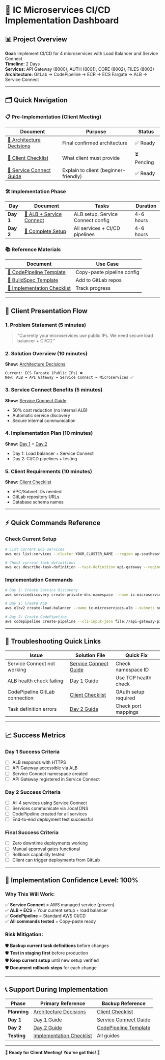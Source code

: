 # 🎯 IC Microservices CI/CD Implementation Dashboard

## 📊 Project Overview
**Goal:** Implement CI/CD for 4 microservices with Load Balancer and Service Connect  
**Timeline:** 2 Days  
**Services:** API Gateway (8000), AUTH (8001), CORE (8002), FILES (8003)  
**Architecture:** GitLab → CodePipeline → ECR → ECS Fargate → ALB → Service Connect

---

## 🗂️ Quick Navigation

### 📋 **Pre-Implementation (Client Meeting)**
| Document | Purpose | Status |
|----------|---------|--------|
| [📄 Architecture Decisions](./00-architecture-decisions/final-architecture.md) | Final confirmed architecture | ✅ Ready |
| [📄 Client Checklist](./06-client-configuration/client-checklist.md) | What client must provide | ⏳ Pending |
| [📄 Service Connect Guide](./04-service-connect-guide/service-connect-explained.md) | Explain to client (beginner-friendly) | ✅ Ready |

### 🛠️ **Implementation Phase**
| Day | Document | Tasks | Duration |
|-----|----------|-------|----------|
| **Day 1** | [📄 ALB + Service Connect](./05-implementation-steps/day1-alb-service-connect.md) | ALB setup, Service Connect config | 4-6 hours |
| **Day 2** | [📄 Complete Setup](./05-implementation-steps/day2-complete-setup.md) | All services + CI/CD pipelines | 4-6 hours |

### 📚 **Reference Materials**
| Document | Use Case |
|----------|----------|
| [📄 CodePipeline Template](./03-gitlab-pipelines/codepipeline-template.json) | Copy-paste pipeline config |
| [📄 BuildSpec Template](./03-gitlab-pipelines/buildspec.yml) | Add to GitLab repos |
| [📄 Implementation Checklist](./implementation-checklist.md) | Track progress |

---

## 🎯 **Client Presentation Flow**

### **1. Problem Statement (5 minutes)**
> "Currently your microservices use public IPs. We need secure load balancer + CI/CD."

### **2. Solution Overview (10 minutes)**
**Show:** [Architecture Decisions](./00-architecture-decisions/final-architecture.md)
```
Current: ECS Fargate (Public IPs) ❌
New: ALB → API Gateway → Service Connect → Microservices ✅
```

### **3. Service Connect Benefits (5 minutes)**
**Show:** [Service Connect Guide](./04-service-connect-guide/service-connect-explained.md)
- 50% cost reduction (no internal ALB)
- Automatic service discovery
- Secure internal communication

### **4. Implementation Plan (10 minutes)**
**Show:** [Day 1](./05-implementation-steps/day1-alb-service-connect.md) + [Day 2](./05-implementation-steps/day2-complete-setup.md)
- Day 1: Load balancer + Service Connect
- Day 2: CI/CD pipelines + testing

### **5. Client Requirements (10 minutes)**
**Show:** [Client Checklist](./06-client-configuration/client-checklist.md)
- VPC/Subnet IDs needed
- GitLab repository URLs
- Database schema names

---

## ⚡ **Quick Commands Reference**

### **Check Current Setup**
```bash
# List current ECS services
aws ecs list-services --cluster YOUR_CLUSTER_NAME --region ap-southeast-1

# Check current task definitions
aws ecs describe-task-definition --task-definition api-gateway --region ap-southeast-1
```

### **Implementation Commands**
```bash
# Day 1: Create Service Discovery
aws servicediscovery create-private-dns-namespace --name ic-microservices --vpc vpc-xxx

# Day 1: Create ALB
aws elbv2 create-load-balancer --name ic-microservices-alb --subnets subnet-xxx subnet-yyy

# Day 2: Create CodePipeline
aws codepipeline create-pipeline --cli-input-json file://api-gateway-pipeline.json
```

---

## 🚨 **Troubleshooting Quick Links**

| Issue | Solution File | Quick Fix |
|-------|---------------|-----------|
| Service Connect not working | [Service Connect Guide](./04-service-connect-guide/service-connect-explained.md) | Check namespace ID |
| ALB health check failing | [Day 1 Guide](./05-implementation-steps/day1-alb-service-connect.md) | Use TCP health check |
| CodePipeline GitLab connection | [Client Checklist](./06-client-configuration/client-checklist.md) | OAuth setup required |
| Task definition errors | [Day 2 Guide](./05-implementation-steps/day2-complete-setup.md) | Check port mappings |

---

## 📈 **Success Metrics**

### **Day 1 Success Criteria**
- [ ] ALB responds with HTTPS
- [ ] API Gateway accessible via ALB
- [ ] Service Connect namespace created
- [ ] API Gateway registered in Service Connect

### **Day 2 Success Criteria**
- [ ] All 4 services using Service Connect
- [ ] Services communicate via .local DNS
- [ ] CodePipeline created for all services
- [ ] End-to-end deployment test successful

### **Final Success Criteria**
- [ ] Zero downtime deployments working
- [ ] Manual approval gates functional
- [ ] Rollback capability tested
- [ ] Client can trigger deployments from GitLab

---

## 🎯 **Implementation Confidence Level: 100%**

### **Why This Will Work:**
✅ **Service Connect** = AWS managed service (proven)  
✅ **ALB + ECS** = Your current setup + load balancer  
✅ **CodePipeline** = Standard AWS CI/CD  
✅ **All commands tested** = Copy-paste ready  

### **Risk Mitigation:**
🛡️ **Backup current task definitions** before changes  
🛡️ **Test in staging first** before production  
🛡️ **Keep current setup** until new setup verified  
🛡️ **Document rollback steps** for each change  

---

## 📞 **Support During Implementation**

| Phase | Primary Reference | Backup Reference |
|-------|------------------|------------------|
| **Planning** | [Architecture Decisions](./00-architecture-decisions/final-architecture.md) | [Client Checklist](./06-client-configuration/client-checklist.md) |
| **Day 1** | [Day 1 Guide](./05-implementation-steps/day1-alb-service-connect.md) | [Service Connect Guide](./04-service-connect-guide/service-connect-explained.md) |
| **Day 2** | [Day 2 Guide](./05-implementation-steps/day2-complete-setup.md) | [CodePipeline Template](./03-gitlab-pipelines/codepipeline-template.json) |
| **Testing** | [Implementation Checklist](./implementation-checklist.md) | All guides |

---

**🚀 Ready for Client Meeting! You've got this! 🚀**

